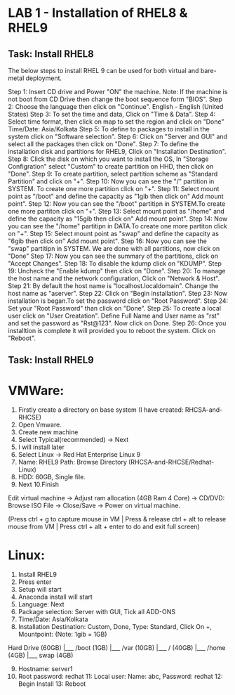 # LAB 1 - Installation of RHEL8 & RHEL9

## Task: Install RHEL8

The below steps to install RHEL 9 can be used for both virtual and bare-metal deployment.

Step 1: Insert CD drive and Power "ON" the machine.
Note: If the machine is not boot from CD Drive then change the boot sequence form "BIOS".
Step 2: Choose the language then click on "Continue".
English - English (United States)
Step 3: To set the time and data, Click on "Time & Data".
Step 4: Select time format, then click on map to set the region and click on "Done"
Time/Date: Asia/Kolkata
Step 5: To define to packages to install in the system click on "Software selection".
Step 6: Click on "Server and GUI" and select all the packages then click on "Done".
Step 7: To define the installation disk and partitions for RHEL9, Click on "Installation Destination".
Step 8: Click the disk on which you want to install the OS, In "Storage Configration" select "Custom" to create partition on HHD, then click on "Done".
Step 9: To create partition, select partition scheme as "Standard Partition" and click on "+".
Step 10: Now you can see the "/" partition in SYSTEM. To create one more partition click on "+".
Step 11: Select mount point as "/boot" and define the capacity as "1gib then click on" Add mount point".
Step 12: Now you can see the "/boot" partitipn in SYSTEM.To create one more partiton click on "+".
Step 13: Select mount point as "/home" and define the capacity as "15gib then click on" Add mount point".
Step 14: Now you can see the "/home" partitipn in DATA.To create one more partiton click on "+".
Step 15: Select mount point as "swap" and define the capacity as "6gib then click on" Add mount point".
Step 16: Now you can see the "swap" partitipn in SYSTEM. We are done with all partitions, now click on "Done"
Step 17: Now you can see the summary of the partitions, click on "Accept Changes".
Step 18: To disable the kdump click on "KDUMP".
Step 19: Uncheck the "Enable kdump" then click on "Done".
Step 20: To manage the host name and the network configuration, Click on "Network & Host".
Step 21: By default the host name is "localhost.localdomain". Change the host name as "aserver".
Step 22: Click on "Begin installation".
Step 23: Now installation is began.To set the password click on "Root Password".
Step 24: Set your "Root Password" than click on "Done".
Step 25: To create a local user click on "User Creatation". Define Full Name and User name as "rst" and set the password as "Rst@123". Now click on Done.
Step 26: Once you installtion is complete it will provided you to reboot the system. Click on "Reboot".

## Task: Install RHEL9

# VMWare:

1. Firstly create a directory on base system (I have created: RHCSA-and-RHCSE)
2. Open Vmware.
3. Create new machine
4. Select Typical(recommended) -> Next
5. I will install later
6. Select Linux -> Red Hat Enterprise Linux 9
7. Name: RHEL9 Path: Browse Directory (RHCSA-and-RHCSE/Redhat-Linux)
8. HDD: 60GB, Single file.
9. Next
10.Finish

Edit virtual machine -> Adjust ram allocation (4GB Ram 4 Core) -> CD/DVD: Browse ISO File -> Close/Save -> Power on virtual machine.

(Press ctrl + g to capture mouse in VM | Press & release ctrl + alt to release mouse from VM | Press ctrl + alt + enter to do and exit full screen)

# Linux:

1. Install RHEL9
2. Press enter
3. Setup will start
4. Anaconda install will start
5. Language: Next
6. Package selection: Server with GUI, Tick all ADD-ONS
7. Time/Date: Asia/Kolkata
8. Installation Destination: Custom, Done, Type: Standard, Click On +, Mountpoint: (Note: 1gib = 1GB)

Hard Drive (60GB)
    |___ /boot (1GB)
    |___ /var (10GB)
    |___ / (40GB)
    |___ /home (4GB)
    |___ swap (4GB)

9. Hostname: server1
10. Root password: redhat
11: Local user: Name: abc, Password: redhat
12: Begin Install
13: Reboot




